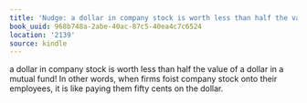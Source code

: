 ```yaml
---
title: 'Nudge: a dollar in company stock is worth less than half the value …'
book_uuid: 968b748a-2abe-40ac-87c5-40ea4c7c6524
location: '2139'
source: kindle
---
```


a dollar in company stock is worth less than half the value of a dollar in a mutual fund! In other words, when firms foist company stock onto their employees, it is like paying them fifty cents on the dollar.